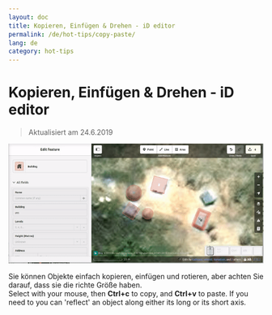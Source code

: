 ```yaml
---
layout: doc
title: Kopieren, Einfügen & Drehen - iD editor
permalink: /de/hot-tips/copy-paste/
lang: de
category: hot-tips
---
```


Kopieren, Einfügen & Drehen - iD editor
============

> Aktualisiert am 24.6.2019

![copy-paste][]


Sie können Objekte einfach kopieren, einfügen und rotieren, aber achten Sie darauf, dass sie die richte Größe haben.  
Select with your mouse, then **Ctrl+c** to copy, and **Ctrl+v** to paste. If you need to you can 'reflect' an object along either its long or its short axis.   

[copy-paste]:/images/hot-tips/copy-paste.gif
[keymon]:/images/hot-tips/keymon.png